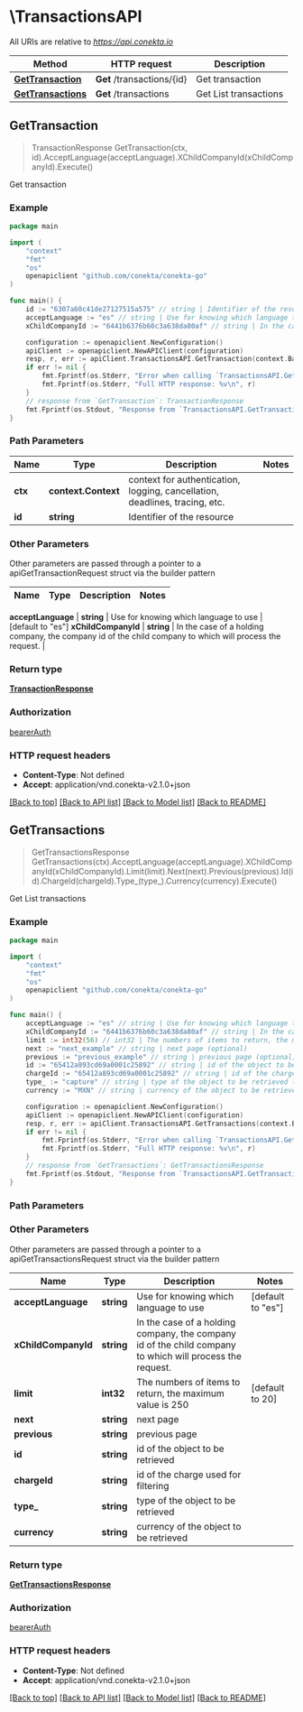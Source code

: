# \TransactionsAPI

All URIs are relative to *https://api.conekta.io*

Method | HTTP request | Description
------------- | ------------- | -------------
[**GetTransaction**](TransactionsAPI.md#GetTransaction) | **Get** /transactions/{id} | Get transaction
[**GetTransactions**](TransactionsAPI.md#GetTransactions) | **Get** /transactions | Get List transactions



## GetTransaction

> TransactionResponse GetTransaction(ctx, id).AcceptLanguage(acceptLanguage).XChildCompanyId(xChildCompanyId).Execute()

Get transaction



### Example

```go
package main

import (
    "context"
    "fmt"
    "os"
    openapiclient "github.com/conekta/conekta-go"
)

func main() {
    id := "6307a60c41de27127515a575" // string | Identifier of the resource
    acceptLanguage := "es" // string | Use for knowing which language to use (optional) (default to "es")
    xChildCompanyId := "6441b6376b60c3a638da80af" // string | In the case of a holding company, the company id of the child company to which will process the request. (optional)

    configuration := openapiclient.NewConfiguration()
    apiClient := openapiclient.NewAPIClient(configuration)
    resp, r, err := apiClient.TransactionsAPI.GetTransaction(context.Background(), id).AcceptLanguage(acceptLanguage).XChildCompanyId(xChildCompanyId).Execute()
    if err != nil {
        fmt.Fprintf(os.Stderr, "Error when calling `TransactionsAPI.GetTransaction``: %v\n", err)
        fmt.Fprintf(os.Stderr, "Full HTTP response: %v\n", r)
    }
    // response from `GetTransaction`: TransactionResponse
    fmt.Fprintf(os.Stdout, "Response from `TransactionsAPI.GetTransaction`: %v\n", resp)
}
```

### Path Parameters


Name | Type | Description  | Notes
------------- | ------------- | ------------- | -------------
**ctx** | **context.Context** | context for authentication, logging, cancellation, deadlines, tracing, etc.
**id** | **string** | Identifier of the resource | 

### Other Parameters

Other parameters are passed through a pointer to a apiGetTransactionRequest struct via the builder pattern


Name | Type | Description  | Notes
------------- | ------------- | ------------- | -------------

 **acceptLanguage** | **string** | Use for knowing which language to use | [default to &quot;es&quot;]
 **xChildCompanyId** | **string** | In the case of a holding company, the company id of the child company to which will process the request. | 

### Return type

[**TransactionResponse**](TransactionResponse.md)

### Authorization

[bearerAuth](../README.md#bearerAuth)

### HTTP request headers

- **Content-Type**: Not defined
- **Accept**: application/vnd.conekta-v2.1.0+json

[[Back to top]](#) [[Back to API list]](../README.md#documentation-for-api-endpoints)
[[Back to Model list]](../README.md#documentation-for-models)
[[Back to README]](../README.md)


## GetTransactions

> GetTransactionsResponse GetTransactions(ctx).AcceptLanguage(acceptLanguage).XChildCompanyId(xChildCompanyId).Limit(limit).Next(next).Previous(previous).Id(id).ChargeId(chargeId).Type_(type_).Currency(currency).Execute()

Get List transactions



### Example

```go
package main

import (
    "context"
    "fmt"
    "os"
    openapiclient "github.com/conekta/conekta-go"
)

func main() {
    acceptLanguage := "es" // string | Use for knowing which language to use (optional) (default to "es")
    xChildCompanyId := "6441b6376b60c3a638da80af" // string | In the case of a holding company, the company id of the child company to which will process the request. (optional)
    limit := int32(56) // int32 | The numbers of items to return, the maximum value is 250 (optional) (default to 20)
    next := "next_example" // string | next page (optional)
    previous := "previous_example" // string | previous page (optional)
    id := "65412a893cd69a0001c25892" // string | id of the object to be retrieved (optional)
    chargeId := "65412a893cd69a0001c25892" // string | id of the charge used for filtering (optional)
    type_ := "capture" // string | type of the object to be retrieved (optional)
    currency := "MXN" // string | currency of the object to be retrieved (optional)

    configuration := openapiclient.NewConfiguration()
    apiClient := openapiclient.NewAPIClient(configuration)
    resp, r, err := apiClient.TransactionsAPI.GetTransactions(context.Background()).AcceptLanguage(acceptLanguage).XChildCompanyId(xChildCompanyId).Limit(limit).Next(next).Previous(previous).Id(id).ChargeId(chargeId).Type_(type_).Currency(currency).Execute()
    if err != nil {
        fmt.Fprintf(os.Stderr, "Error when calling `TransactionsAPI.GetTransactions``: %v\n", err)
        fmt.Fprintf(os.Stderr, "Full HTTP response: %v\n", r)
    }
    // response from `GetTransactions`: GetTransactionsResponse
    fmt.Fprintf(os.Stdout, "Response from `TransactionsAPI.GetTransactions`: %v\n", resp)
}
```

### Path Parameters



### Other Parameters

Other parameters are passed through a pointer to a apiGetTransactionsRequest struct via the builder pattern


Name | Type | Description  | Notes
------------- | ------------- | ------------- | -------------
 **acceptLanguage** | **string** | Use for knowing which language to use | [default to &quot;es&quot;]
 **xChildCompanyId** | **string** | In the case of a holding company, the company id of the child company to which will process the request. | 
 **limit** | **int32** | The numbers of items to return, the maximum value is 250 | [default to 20]
 **next** | **string** | next page | 
 **previous** | **string** | previous page | 
 **id** | **string** | id of the object to be retrieved | 
 **chargeId** | **string** | id of the charge used for filtering | 
 **type_** | **string** | type of the object to be retrieved | 
 **currency** | **string** | currency of the object to be retrieved | 

### Return type

[**GetTransactionsResponse**](GetTransactionsResponse.md)

### Authorization

[bearerAuth](../README.md#bearerAuth)

### HTTP request headers

- **Content-Type**: Not defined
- **Accept**: application/vnd.conekta-v2.1.0+json

[[Back to top]](#) [[Back to API list]](../README.md#documentation-for-api-endpoints)
[[Back to Model list]](../README.md#documentation-for-models)
[[Back to README]](../README.md)

